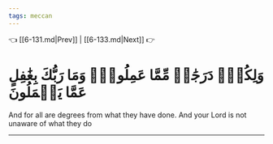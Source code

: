 ```yaml
---
tags: meccan
---
```


👈 [[6-131.md|Prev]] | [[6-133.md|Next]] 👉

# وَلِكُلّٖ دَرَجَٰتٞ مِّمَّا عَمِلُواْۚ وَمَا رَبُّكَ بِغَٰفِلٍ عَمَّا يَعۡمَلُونَ

And for all are degrees from what they have done. And your Lord is not unaware of what they do

---

